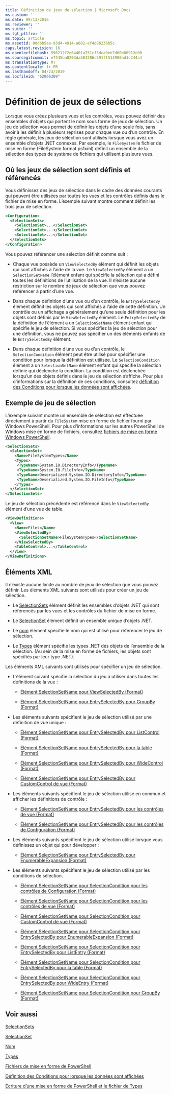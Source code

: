 ```yaml
---
title: Définition de jeux de sélection | Microsoft Docs
ms.custom: ''
ms.date: 09/13/2016
ms.reviewer: ''
ms.suite: ''
ms.tgt_pltfrm: ''
ms.topic: article
ms.assetid: 00dbb5ee-93d4-4914-a082-ef4d8b236b5c
caps.latest.revision: 16
ms.openlocfilehash: 596212f2e64401a751cf3dca0ee7d60b80912c00
ms.sourcegitcommit: e7445ba8203da304286c591ff513900ad1c244a4
ms.translationtype: MT
ms.contentlocale: fr-FR
ms.lasthandoff: 04/23/2019
ms.locfileid: "62066309"
---
```

# <a name="defining-selection-sets"></a>Définition de jeux de sélections

Lorsque vous créez plusieurs vues et les contrôles, vous pouvez définir des ensembles d’objets qui portent le nom sous forme de jeux de sélection. Un jeu de sélection vous permet de définir les objets d’une seule fois, sans avoir à les définir à plusieurs reprises pour chaque vue ou d’un contrôle. En règle générale, les jeux de sélection sont utilisés lorsque vous avez un ensemble d’objets .NET connexes. Par exemple, le `FileSystem` le fichier de mise en forme (FileSystem.format.ps1xml) définit un ensemble de la sélection des types de système de fichiers qui utilisent plusieurs vues.

## <a name="where-selection-sets-are-defined-and-referenced"></a>Où les jeux de sélection sont définis et référencés

Vous définissez des jeux de sélection dans le cadre des données courants qui peuvent être utilisées par toutes les vues et les contrôles définis dans le fichier de mise en forme. L’exemple suivant montre comment définir les trois jeux de sélection.

```xml
<Configuration>
  <SelectionSets>
    <SelectionSet>...</SelectionSet>
    <SelectionSet>...</SelectionSet>
    <SelectionSet>...</SelectionSet>
  </SelectionSets>
</Configuration>
```

Vous pouvez référencer une sélection définit comme suit :

- Chaque vue possède un `ViewSelectedBy` élément qui définit les objets qui sont affichés à l’aide de la vue. Le `ViewSelectedBy` élément a un `SelectionSetName` l’élément enfant qui spécifie la sélection qui a défini toutes les définitions de l’utilisation de la vue. Il n’existe aucune restriction sur le nombre de jeux de sélection que vous pouvez référencer à partir d’une vue.

- Dans chaque définition d’une vue ou d’un contrôle, le `EntrySelectedBy` élément définit les objets qui sont affichés à l’aide de cette définition. Un contrôle ou un affichage a généralement qu’une seule définition pour les objets sont définis par le `ViewSelectedBy` élément. Le `EntrySelectedBy` de la définition de l’élément a un `SelectionSetName` élément enfant qui spécifie le jeu de sélection. Si vous spécifiez la jeu de sélection pour une définition, vous ne pouvez pas spécifier un des éléments enfants de le `EntrySelectedBy` élément.

- Dans chaque définition d’une vue ou d’un contrôle, le `SelectionCondition` élément peut être utilisé pour spécifier une condition pour lorsque la définition est utilisée. Le `SelectionCondition` élément a un `SelectionSetName` élément enfant qui spécifie la sélection définie qui déclenche la condition. La condition est déclenchée lorsqu’un des objets définis dans le jeu de sélection s’affiche. Pour plus d’informations sur la définition de ces conditions, consultez [définition des Conditions pour lorsque les données sont affichées](./defining-conditions-for-displaying-data.md).

## <a name="selection-set-example"></a>Exemple de jeu de sélection

L’exemple suivant montre un ensemble de sélection est effectuée directement à partir du `FileSystem` mise en forme de fichier fourni par Windows PowerShell. Pour plus d’informations sur les autres PowerShell de Windows mise en forme de fichiers, consultez [fichiers de mise en forme Windows PowerShell](./powershell-formatting-files.md).

```xml
<SelectionSets>
  <SelectionSet>
    <Name>FileSystemTypes</Name>
    <Types>
     <TypeName>System.IO.DirectoryInfo</TypeName>
     <TypeName>System.IO.FileInfo</TypeName>
     <TypeName>Deserialized.System.IO.DirectoryInfo</TypeName>
     <TypeName>Deserialized.System.IO.FileInfo</TypeName>
    </Types>
  </SelectionSet>
</SelectionSets>
```

Le jeu de sélection précédente est référencé dans le `ViewSelectedBy` élément d’une vue de table.

```xml
<ViewDefinitions>
  <View>
    <Name>Files</Name>
    <ViewSelectedBy>
      <SelectionSetName>FileSystemTypes</SelectionSetName>
    </ViewSelectedBy>
    <TableControl>...</TableControl>
  </View>
</ViewDefinitions>

```

## <a name="xml-elements"></a>Éléments XML

 Il n’existe aucune limite au nombre de jeux de sélection que vous pouvez définir. Les éléments XML suivants sont utilisés pour créer un jeu de sélection.

- Le [SelectionSets](./selectionsets-element-format.md) élément définit les ensembles d’objets .NET qui sont référencés par les vues et les contrôles du fichier de mise en forme.

- Le [SelectionSet](./selectionset-element-format.md) élément définit un ensemble unique d’objets .NET.

- Le [nom](./name-element-for-selectionset-format.md) élément spécifie le nom qui est utilisé pour référencer le jeu de sélection.

- Le [Types](./types-element-for-selectionset-format.md) élément spécifie les types .NET des objets de l’ensemble de la sélection. (Au sein de la mise en forme de fichiers, les objets sont spécifiés par leur type .NET).

 Les éléments XML suivants sont utilisés pour spécifier un jeu de sélection.

- L’élément suivant spécifie la sélection du jeu à utiliser dans toutes les définitions de la vue :

    - [Élément SelectionSetName pour ViewSelectedBy (Format)](./selectionsetname-element-for-viewselectedby-format.md)

    - [Élément SelectionSetName pour EntrySelectedBy pour GroupBy (Format)](./selectionsetname-element-for-entryselectedby-for-groupby-format.md)

- Les éléments suivants spécifient le jeu de sélection utilisé par une définition de vue unique :

    - [Élément SelectionSetName pour EntrySelectedBy pour ListControl (Format)](./selectionsetname-element-for-entryselectedby-for-listcontrol-format.md)

    - [Élément SelectionSetName pour EntrySelectedBy pour la table (Format)](./selectionsetname-element-for-entryselectedby-for-tablecontrol-format.md)

    - [Élément SelectionSetName pour EntrySelectedBy pour WideControl (Format)](./selectionsetname-element-for-entryselectedby-for-widecontrol-format.md)

    - [Élément SelectionSetName pour EntrySelectedBy pour CustomControl de vue (Format)](./selectionsetname-element-for-entryselectedby-for-customcontrol-for-view-format.md)

- Les éléments suivants spécifient le jeu de sélection utilisé en commun et afficher les définitions de contrôle :

    - [Élément SelectionSetName pour EntrySelectedBy pour les contrôles de vue (Format)](./selectionsetname-element-for-entryselectedby-for-controls-for-view-format.md)

    - [Élément SelectionSetName pour EntrySelectedBy pour les contrôles de Configuration (Format)](./selectionsetname-element-for-entryselectedby-for-controls-for-configuration-format.md)

- Les éléments suivants spécifient le jeu de sélection utilisé lorsque vous définissez un objet qui pour développer :

    - [Élément SelectionSetName pour EntrySelectedBy pour EnumerableExpansion (Format)](./selectionsetname-element-for-entryselectedby-for-enumerableexpansion-format.md)

- Les éléments suivants spécifient le jeu de sélection utilisé par les conditions de sélection.

    - [Élément SelectionSetName pour SelectionCondition pour les contrôles de Configuration (Format)](./selectionsetname-element-for-selectioncondition-for-controls-for-configuration-format.md)

    - [Élément SelectionSetName pour SelectionCondition pour les contrôles de vue (Format)](./selectionsetname-element-for-selectioncondition-for-controls-for-view-format.md)

    - [Élément SelectionSetName pour SelectionCondition pour CustomControl de vue (Format)](./selectionsetname-element-for-selectioncondition-for-customcontrol-for-view-format.md)

    - [Élément SelectionSetName pour SelectionCondition pour EntrySelectedBy pour EnumerableExpansion (Format)](./selectionsetname-element-for-selectioncondition-for-entryselectedby-for-enumerableexpansion-format.md)

    - [Élément SelectionSetName pour SelectionCondition pour EntrySelectedBy pour ListEntry (Format)](./selectionsetname-element-for-selectioncondition-for-entryselectedby-for-listentry-format.md)

    - [Élément SelectionSetName pour SelectionCondition pour EntrySelectedBy pour la table (Format)](./selectionsetname-element-for-selectioncondition-for-entryselectedby-for-tablecontrol-format.md)

    - [Élément SelectionSetName pour SelectionCondition pour EntrySelectedBy pour WideEntry (Format)](./selectionsetname-element-for-selectioncondition-for-entryselectedby-for-wideentry-format.md)

    - [Élément SelectionSetName pour SelectionCondition pour GroupBy (Format)](./selectionsetname-element-for-selectioncondition-for-groupby-format.md)

## <a name="see-also"></a>Voir aussi

[SelectionSets](./selectionsets-element-format.md)

[SelectionSet](./selectionset-element-format.md)

[Nom](./name-element-for-selectionset-format.md)

[Types](./types-element-for-selectionset-format.md)

[Fichiers de mise en forme de PowerShell](./powershell-formatting-files.md)

[Définition des Conditions pour lorsque les données sont affichées](./defining-conditions-for-displaying-data.md)

[Écriture d’une mise en forme de PowerShell et le fichier de Types](./writing-a-powershell-formatting-file.md)
